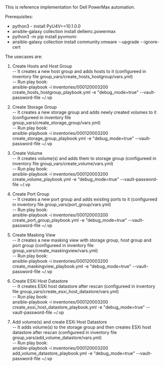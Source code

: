 This is reference implementation for Dell PowerMax automation. 

Prerequisites:<br/>
- python3 - install PyU4V==10.1.0.0<br/>
- ansible-galaxy collection install dellemc.powermax<br/>
- python3 -m pip install pyvmomi<br/>
- ansible-galaxy collection install community.vmware --upgrade --ignore-cert<br/>

The usecases are:<br/>
1. Create Hosts and Host Group<br/>
  -- It creates a new host group and adds hosts to it (configureed in inventory file group_vars/create_hosts_hostgroup/vars.yml)<br/>
  -- Run play book:<br/> 
        ansible-playbook -i inventories/000120003200 create_hosts_hostgroup_playbook.yml -e "debug_mode=true" --vault-password-file ~/.vp<br/>

2. Create Storage Group<br/>
  -- It creates a new storage group and adds newly created volumes to it (configureed in inventory file group_vars/create_storage_group/vars.yml)<br/>
  -- Run play book:<br/> 
        ansible-playbook -i inventories/000120003200 create_storage_group_playbook.yml -e "debug_mode=true" --vault-password-file ~/.vp<br/>

3. Create Volume<br/>
  -- It creates volume(s) and adds them to storage group (configureed in inventory file group_vars/create_volume/vars.yml)<br/>
  -- Run play book:<br/> 
        ansible-playbook -i inventories/000120003200 create_volume_playbook.yml -e "debug_mode=true" --vault-password-file ~/.vp<br/>

4. Create Port Group<br/>
  -- It creates a new port group and adds existing ports to it (configureed in inventory file group_vars/port_group/vars.yml)<br/>
  -- Run play book:<br/> 
        ansible-playbook -i inventories/000120003200 create_port_group_playbook.yml -e "debug_mode=true" --vault-password-file ~/.vp<br/>

5. Create Masking View<br/>
  -- It creates a new masking view with storage group, host group and port group (configureed in inventory file group_vars/create_maskingview/vars.yml)<br/>
  -- Run play book:<br/> 
        ansible-playbook -i inventories/000120003200 create_maskingview_playbook.yml -e "debug_mode=true" --vault-password-file ~/.vp<br/>

6. Create ESXi Host Datastore<br/>
  -- It creates ESXi host datastore after rescan (configureed in inventory file group_vars/create_esxi_host_datastore/vars.yml)<br/>
  -- Run play book:<br/> 
        ansible-playbook -i inventories/000120003200 create_esxi_host_datastore_playbook.yml -e "debug_mode=true" --vault-password-file ~/.vp<br/>

7. Add volume(s) and create ESXi Host Datastore<br/>
  -- It adds volume(s) to the storage group and then creates ESXi host datastore after rescan (configureed in inventory file group_vars/add_volume_datastore/vars.yml)<br/>
  -- Run play book:<br/> 
        ansible-playbook -i inventories/000120003200 add_volume_datastore_playbook.yml -e "debug_mode=true" --vault-password-file ~/.vp<br/>
